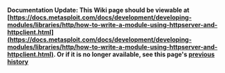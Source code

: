 <!-- Maintainers:  Please do not modify this file directly, create a pull request instead -->

**Documentation Update: This Wiki page should be viewable at [https://docs.metasploit.com/docs/development/developing-modules/libraries/http/how-to-write-a-module-using-httpserver-and-httpclient.html](https://docs.metasploit.com/docs/development/developing-modules/libraries/http/how-to-write-a-module-using-httpserver-and-httpclient.html). Or if it is no longer available, see this page's [previous history](./_history)**

